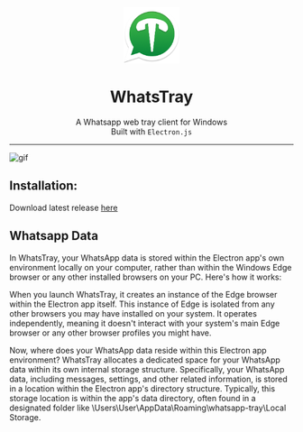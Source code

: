<p align="center"><img src="https://github.com/humzasadiq/WhatsTray/blob/main/assets/tray-icon_bundle.png" alt="WT Logo" width="100"></p>
<h1 align="center">WhatsTray</h1>  
<p align="center">A Whatsapp web tray client for Windows <br> Built with <code>Electron.js</code>  </p>  
<hr>
 
<p><img src="https://github.com/humzasadiq/WhatsTray/blob/main/assets/lv_0_20240506003305-ezgif.com-video-to-gif-converter.gif?raw=true" alt="gif"></p>  
<h2>Installation:</h2>
<p>Download latest release <a href="https://github.com/humzasadiq/WhatsTray/releases/tag/Latest" target="_blank">here</a></p>
<h2>Whatsapp Data</h2>
<p>
In WhatsTray, your WhatsApp data is stored within the Electron app's own environment locally on your computer, rather than within the Windows Edge browser or any other installed browsers on your PC. Here's how it works:

When you launch WhatsTray, it creates an instance of the Edge browser within the Electron app itself. This instance of Edge is isolated from any other browsers you may have installed on your system. It operates independently, meaning it doesn't interact with your system's main Edge browser or any other browser profiles you might have.

Now, where does your WhatsApp data reside within this Electron app environment? WhatsTray allocates a dedicated space for your WhatsApp data within its own internal storage structure. Specifically, your WhatsApp data, including messages, settings, and other related information, is stored in a location within the Electron app's directory structure. Typically, this storage location is within the app's data directory, often found in a designated folder like \Users\User\AppData\Roaming\whatsapp-tray\Local Storage.</p>
